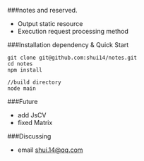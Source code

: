 ###notes and reserved. 

 * Output static resource
 * Execution request processing method

###Installation dependency & Quick Start
```
git clone git@github.com:shui14/notes.git
cd notes
npm install

//build directory
node main
```

###Future
* add JsCV
* fixed Matrix

###Discussing
* email <shui.14@qq.com>
